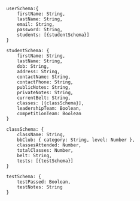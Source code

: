 
	userSchema:{
		firstName: String,
		lastName: String,
		email: String,
		password: String,
		students: [{studentSchema}]
	}

	studentSchema: {
		firstName: String,
		lastName: String,
		dob: String,
		address: String,
		contactName​:​ String,
		contactPhone: ​String,
		publicNotes: String,
		privateNotes: String,
		currentBelt: ​String​,
		classes: [{classSchema}],
		leadershipTeam: Boolean,
		competitionTeam: Boolean
	}

	classSchema: {
		className: String,
		bbClub: { category: String, level: Number },
		classesAttended: Number,
		totalClasses: Number,
		belt: String,
		tests: [{testSchema}]
	}

	testSchema: {
		testPassed: Boolean,
		testNotes: String
	}
